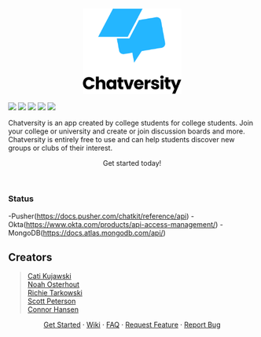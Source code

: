 <p align="center">
  <a href= "https://chatversityapp.com/"><img src="./src/assets/images/logo-color-text-under.png" width="200px"/></a>
</p>

![](https://img.shields.io/github/issues/NoahsNMC/Chatversity_App.svg)
![](https://img.shields.io/github/forks/NoahsNMC/Chatversity_App.svg)
![](https://img.shields.io/github/stars/NoahsNMC/Chatversity_App.svg)
![](https://img.shields.io/badge/license-CC%20BY--NC--ND%204.0-critical.svg)
![](https://img.shields.io/twitter/url/https/github.com/NoahsNMC/Chatversity_App.svg?style=social)


<p align="left">Chatversity is an app created by college students for college students.  Join your college or university and create or join discussion boards and more. Chatversity is entirely free to use and can help students discover new groups or clubs of their interest.</p>

<p align="center">
  Get started today!
</p>

<br />


### Status

  -Pusher(https://docs.pusher.com/chatkit/reference/api)
  -Okta(https://www.okta.com/products/api-access-management/)
  -MongoDB(https://docs.atlas.mongodb.com/api/)


## Creators

>[Cati Kujawski](https://github.com/kujawsc)  
[Noah Osterhout](https://github.com/NoahFlowa)  
[Richie Tarkowski](https://github.com/tarkowr)  
[Scott Peterson](https://github.com/peter610)  
[Connor Hansen](https://github.com/hansenconnor)

<p align="center"><a href="https://github.com/NoahsNMC/TrainingModule/wiki/Getting-Started">Get Started</a> · <a href="https://github.com/NoahsNMC/Chatversity_App/wiki">Wiki</a> · <a href="https://github.com/NoahsNMC/Chatversity_App/wiki/FAQ">FAQ</a> · <a href="https://github.com/NoahsNMC/Chatversity_App/issues/new?assignees=&labels=enhancement&template=feature_request.md">Request Feature</a> · <a href="https://github.com/NoahsNMC/Chatversity_App/issues/new?assignees=&labels=bug&template=bug_report.md">Report Bug</a></p>
